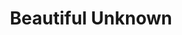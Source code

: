 ---
layout: jim-frankenstein
title: Beautiful Unknown
album_link: https://open.spotify.com/album/1GmX76Xij1oQSQO64pdyh3
short_name: beautiful-unknown

song_name: Beautiful Unknown
song_description: A hazy, late-night drive through the wreckage of a bad trip, where the universe warps, the music cuts out, and the only thing keeping you from floating off into the abyss is the one person who won’t let you slip. It’s a love song for the lost and found—one foot in the void, one hand in theirs.

spotify_id: 1JLoFwmDIxGc0qNrt76s1c
# apple_music_link: https://music.apple.com/us/album/beautiful-unknown/890239
youtube_link: https://youtu.be/bwn2IHWz9Q0

lyrics: |-
    #### Verse 1
    Took a trip today
    Don’t know how long we’re gone
    We put our hearts on the radio
    and we gave in to the song

    I came so close to nothing, you were all that remained,
    like a warm point of light in the dark
    your love had found me and it wrapped itself around me
    and I know I’m going home again.

    #### Chorus
    Into the Beautiful Unknown we go,
    just hold me close til the morning.
    As we drift away, I’ll take your hand,
    lead me into the night

    and to the Universe below, I know,
    I’m not myself anymore, no.
    If the sun comes up tomorrow,
    I know you’ll wait for me in the light.

    #### Verse 2
    We got back in the morning
    Don’t know how long we stayed.
    It’s so shockingly quiet
    when the music stops playing.

    When we look up to the heavens we’re not praying.
    We’re just looking for what I found in your arms.

    There’s no Heaven above us, but there’s surely a Hell below
    me if I should ever fail to tell you that I love you.

    #### Chorus
    Into the Beautiful Unknown we go,
    just don’t let go til the morning.
    As we drift away, I trust you
    —just you— take me into the night.

    With the Universe below aglow,
    I’m not myself anymore, no.
    When the sun comes up tomorrow,
    I know you’ll be waiting.

song_credits: |-
    Written and Recorded in Minneapolis by Brian Reed
---